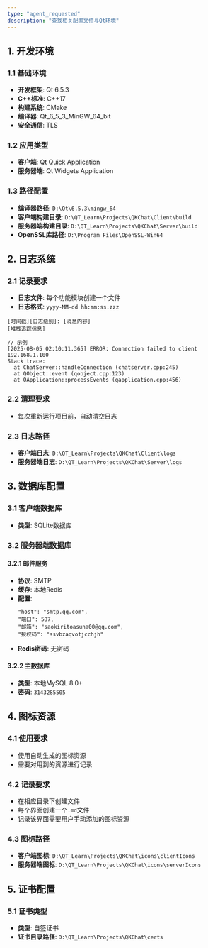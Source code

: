 ```yaml
---
type: "agent_requested"
description: "查找相关配置文件与Qt环境"
---
```

## 1. 开发环境

### 1.1 基础环境
- **开发框架**: Qt 6.5.3
- **C++标准**: C++17
- **构建系统**: CMake
- **编译器**: Qt_6_5_3_MinGW_64_bit
- **安全通信**: TLS

### 1.2 应用类型
- **客户端**: Qt Quick Application
- **服务器端**: Qt Widgets Application

### 1.3 路径配置
- **编译器路径**: `D:\Qt\6.5.3\mingw_64`
- **客户端构建目录**: `D:\QT_Learn\Projects\QKChat\Client\build`
- **服务器端构建目录**: `D:\QT_Learn\Projects\QKChat\Server\build`
- **OpenSSL库路径**: `D:\Program Files\OpenSSL-Win64`

## 2. 日志系统

### 2.1 记录要求
- **日志文件**: 每个功能模块创建一个文件
- **日志格式**: `yyyy-MM-dd hh:mm:ss.zzz`

```
[时间戳][日志级别]: [消息内容]
[堆栈追踪信息]

// 示例
[2025-08-05 02:10:11.365] ERROR: Connection failed to client 192.168.1.100
Stack trace:
  at ChatServer::handleConnection (chatserver.cpp:245)
  at QObject::event (qobject.cpp:123)
  at QApplication::processEvents (qapplication.cpp:456)
```

### 2.2 清理要求
- 每次重新运行项目前，自动清空日志

### 2.3 日志路径
- **客户端日志**: `D:\QT_Learn\Projects\QKChat\Client\logs`
- **服务器端日志**: `D:\QT_Learn\Projects\QKChat\Server\logs`

## 3. 数据库配置

### 3.1 客户端数据库
- **类型**: SQLite数据库

### 3.2 服务器端数据库
#### 3.2.1 邮件服务
- **协议**: SMTP
- **缓存**: 本地Redis
- **配置**:
  ```
  "host": "smtp.qq.com",
  "端口": 587,
  "邮箱": "saokiritoasuna00@qq.com",
  "授权码": "ssvbzaqvotjcchjh"
  ```
- **Redis密码**: 无密码

#### 3.2.2 主数据库
- **类型**: 本地MySQL 8.0+
- **密码**: `3143285505`

## 4. 图标资源

### 4.1 使用要求
- 使用自动生成的图标资源
- 需要对用到的资源进行记录

### 4.2 记录要求
- 在相应目录下创建文件
- 每个界面创建一个`.md`文件
- 记录该界面需要用户手动添加的图标资源

### 4.3 图标路径
- **客户端图标**: `D:\QT_Learn\Projects\QKChat\icons\clientIcons`
- **服务器端图标**: `D:\QT_Learn\Projects\QKChat\icons\serverIcons`

## 5. 证书配置

### 5.1 证书类型
- **类型**: 自签证书
- **证书目录路径**: `D:\QT_Learn\Projects\QKChat\certs` 